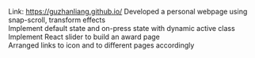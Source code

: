 Link: https://guzhanliang.github.io/
Developed a personal webpage using snap-scroll, transform effects <br />
Implement default state and on-press state with dynamic active class<br />
Implement React slider to build an award page<br />
Arranged links to icon and to different pages accordingly<br />
